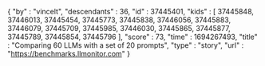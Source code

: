 {
  "by" : "vincelt",
  "descendants" : 36,
  "id" : 37445401,
  "kids" : [ 37445848, 37446013, 37445454, 37445773, 37445838, 37446056, 37445883, 37446079, 37445709, 37445985, 37446030, 37445865, 37445877, 37445789, 37445854, 37445796 ],
  "score" : 73,
  "time" : 1694267493,
  "title" : "Comparing 60 LLMs with a set of 20 prompts",
  "type" : "story",
  "url" : "https://benchmarks.llmonitor.com"
}
